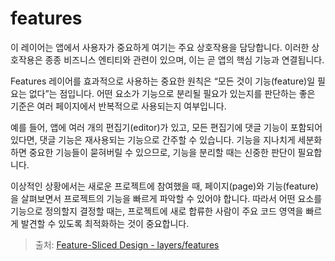 # features

이 레이어는 앱에서 사용자가 중요하게 여기는 주요 상호작용을 담당합니다. 이러한 상호작용은 종종 비즈니스 엔티티와 관련이 있으며, 이는 곧 앱의 핵심 기능과 연결됩니다.

Features 레이어를 효과적으로 사용하는 중요한 원칙은 “모든 것이 기능(feature)일 필요는 없다”는 점입니다.
어떤 요소가 기능으로 분리될 필요가 있는지를 판단하는 좋은 기준은 여러 페이지에서 반복적으로 사용되는지 여부입니다.

예를 들어, 앱에 여러 개의 편집기(editor)가 있고, 모든 편집기에 댓글 기능이 포함되어 있다면, 댓글 기능은 재사용되는 기능으로 간주할 수 있습니다.
기능을 지나치게 세분화하면 중요한 기능들이 묻혀버릴 수 있으므로, 기능을 분리할 때는 신중한 판단이 필요합니다.

이상적인 상황에서는 새로운 프로젝트에 참여했을 때, 페이지(page)와 기능(feature) 을 살펴보면서 프로젝트의 기능을 빠르게 파악할 수 있어야 합니다.
따라서 어떤 요소를 기능으로 정의할지 결정할 때는, 프로젝트에 새로 합류한 사람이 주요 코드 영역을 빠르게 발견할 수 있도록 최적화하는 것이 중요합니다.

> 출처: [Feature-Sliced Design - layers/features](https://feature-sliced.design/docs/reference/layers#features)
